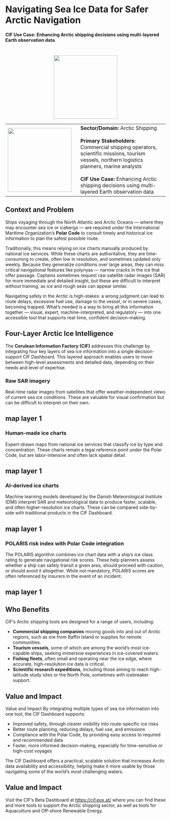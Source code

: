 # Navigating Sea Ice Data for Safer Arctic Navigation  <!--{ as="video" data-fallback-src="https://raw.githubusercontent.com/BlackCA/cif-stories/BlackCA/cif-usecases-20250605/assets/BlackCA/BAS-Weddell-Sea-Clip-21-1749149546711.mp4" mode="hero" src="https://raw.githubusercontent.com/gtif-cerulean/cif-stories/6603cd55fe0db19583f931719cfde77a39c22101/assets/BAS-Weddell-Sea-Clip-21-1749149546711.mp4" }-->
#### CIF Use Case: Enhancing Arctic shipping decisions using multi-layered Earth observation data <!--{ style="font-size:1rem;opacity:0.7;margin-top:1rem;" }-->

#  
<div style="text-align: center;">
  <img src="https://cif.polarview.org/wp-content/uploads/2024/05/CIF-Logo-v3-125.png" style="height: 200px;">
</div>


<table>
  <tr>
    <td style="text-align: left; padding-right: 20px;">
      <img src="https://cif.polarview.org/wp-content/uploads/bb-plugin/cache/Shipping-Icon-circle-d3dfaffc3b3ce792813de5d7fdd64fdf-hwxq58bkvn93.png" 
     style="height: 200px !important; width: 200px !important;">
    </td>
    <td style="vertical-align: top;">
      <strong>Sector/Domain:</strong> Arctic Shipping<br><br>
      <strong>Primary Stakeholders:</strong> Commercial shipping operators, scientific missions, tourism vessels, northern logistics planners, marine analysts<br><br>
      <strong>CIF Use Case:</strong> Enhancing Arctic shipping decisions using multi-layered Earth observation data
    </td>
  </tr>
</table>


## Context and Problem
Ships voyaging through the North Atlantic and Arctic Oceans — where they may encounter sea ice or icebergs — are required under the International Maritime Organization’s **Polar Code** to consult timely and historical ice information to plan the safest possible route.

Traditionally, this means relying on ice charts manually produced by national ice services. While these charts are authoritative, they are time-consuming to create, often low in resolution, and sometimes updated only weekly. Because they generalize conditions over large areas, they can miss critical navigational features like polynyas — narrow cracks in the ice that offer passage. Captains sometimes request raw satellite radar images (SAR) for more immediate and detailed insight, but these are difficult to interpret without training, as ice and rough seas can appear similar.

Navigating safely in the Arctic is high-stakes: a wrong judgment can lead to route delays, excessive fuel use, damage to the vessel, or in severe cases, becoming trapped. What’s needed is a way to bring all this information together — visual, expert, machine-interpreted, and regulatory — into one accessible tool that supports real-time, confident decision-making.

## Four-Layer Arctic Ice Intelligence

The **Cerulean Information Factory (CIF)** addresses this challenge by integrating four key layers of sea ice information into a single decision-support CIF Dashboard. This layered approach enables users to move between high-level assessments and detailed data, depending on their needs and level of expertise.

### Raw SAR imagery
Real-time radar images from satellites that offer weather-independent views of current sea ice conditions. These are valuable for visual confirmation but can be difficult to interpret on their own.

## map layer 1 <!--{as="eox-map" style="width: 100%; height: 500px;" layers='[{"type":"Group","properties":{"id":"OverlayGroup","title":"Overlay Layers"},"layers":[{"type":"Tile","properties":{"id":"overlay_bright;:;EPSG:3857","title":"Overlay labels"},"source":{"type":"XYZ","url":"//s2maps-tiles.eu/wmts/1.0.0/overlay_base_bright_3857/default/g/{z}/{y}/{x}.png","projection":"EPSG:3857","attributions":"{ Overlay: Data &copy; <a href=\"http://www.openstreetmap.org/copyright\" target=\"_blank\">OpenStreetMap</a> contributors, Made with Natural Earth, Rendering &copy; <a href=\"//eox.at\" target=\"_blank\">EOX</a> }"}}]},{"type":"Group","properties":{"id":"AnalysisGroup","title":"Data Layers"},"layers":[{"type":"Tile","properties":{"id":"sea_floor_depth;:;2017-01-01T00:00:00Z;:;wmts capabilities;:;EPSG:3857","title":"Sea floor depth below geoid"},"source":{"type":"WMTS","url":"https://wmts.marine.copernicus.eu/teroWmts","layer":"GLOBAL_ANALYSISFORECAST_PHY_001_024/cmems_mod_glo_phy_anfc_0.083deg_static_202211--ext--bathy/deptho","style":"default","matrixSet":"EPSG:3857","projection":"EPSG:3857","tileGrid":{"tileSize":[128,128]},"dimensions":{}}}]},{"type":"Group","properties":{"id":"BaseLayersGroup","title":"Base Layers"},"layers":[{"type":"Tile","properties":{"id":"sx-cat_ortho680500;:;EPSG:3857","title":"Terrain Light Stereographic North"},"source":{"type":"TileWMS","url":"//sxcat-demo.eox.at/sxcat_maps/wms","projection":"ORTHO:680500","tileGrid":{"tileSize":[512,512]},"attributions":"{ Terrain light: Data &copy; <a href=\"http://www.openstreetmap.org/copyright\" target=\"_blank\">OpenStreetMap</a> contributors and <a href=\"//maps.eox.at/#data\" target=\"_blank\">others</a>, Rendering &copy; <a href=\"http://eox.at\" target=\"_blank\">EOX</a> }","params":{"LAYERS":"sx-cat_ortho680500","TILED":true}}},{"type":"Tile","properties":{"id":"cloudless-2022;:;EPSG:3857","title":"EOxCloudless 2022"},"source":{"type":"XYZ","url":"//s2maps-tiles.eu/wmts/1.0.0/s2cloudless-2022_3857/default/g/{z}/{y}/{x}.jpeg","projection":"EPSG:3857","attributions":"{ EOxCloudless 2022: <a href=\"//s2maps.eu\" target=\"_blank\">Sentinel-2 cloudless - s2maps.eu</a> by <a href=\"//eox.at\" target=\"_blank\">EOX IT Services GmbH</a> (Contains modified Copernicus Sentinel data 2022) }"}},{"type":"Tile","properties":{"id":"terrain-light;:;EPSG:3857","title":"Terrain light"},"source":{"type":"XYZ","url":"//s2maps-tiles.eu/wmts/1.0.0/terrain-light_3857/default/g/{z}/{y}/{x}.jpeg","projection":"EPSG:3857","attributions":"{ Terrain light: Data &copy; <a href=\"http://www.openstreetmap.org/copyright\" target=\"_blank\">OpenStreetMap</a> contributors and <a href=\"//maps.eox.at/#data\" target=\"_blank\">others</a>, Rendering &copy; <a href=\"http://eox.at\" target=\"_blank\">EOX</a> }"}},{"type":"Tile","properties":{"id":"eox-osm;:;EPSG:3857","title":"OSM Background"},"source":{"type":"XYZ","url":"//s2maps-tiles.eu/wmts/1.0.0/osm_3857/default/g/{z}/{y}/{x}.jpeg","projection":"EPSG:3857","attributions":"{ OSM: Data &copy; <a href=\"http://www.openstreetmap.org/copyright\" target=\"_blank\">OpenStreetMap</a> contributors and <a href=\"//maps.eox.at/#data\" target=\"_blank\">others</a>, Rendering &copy; <a href=\"http://eox.at\" target=\"_blank\">EOX</a> }"}}]}]' zoom="4" center=[-35.64662933349613,43.27388039326814] projection="" }-->

### Human-made ice charts
Expert-drawn maps from national ice services that classify ice by type and concentration. These charts remain a legal reference point under the Polar Code, but are labor-intensive and often lack spatial detail.

## map layer 1 <!--{as="eox-map" style="width: 100%; height: 500px;" layers='[{"type":"Group","properties":{"id":"OverlayGroup","title":"Overlay Layers"},"layers":[{"type":"Tile","properties":{"id":"overlay_bright;:;EPSG:3857","title":"Overlay labels"},"source":{"type":"XYZ","url":"//s2maps-tiles.eu/wmts/1.0.0/overlay_base_bright_3857/default/g/{z}/{y}/{x}.png","projection":"EPSG:3857","attributions":"{ Overlay: Data &copy; <a href=\"http://www.openstreetmap.org/copyright\" target=\"_blank\">OpenStreetMap</a> contributors, Made with Natural Earth, Rendering &copy; <a href=\"//eox.at\" target=\"_blank\">EOX</a> }"}}]},{"type":"Group","properties":{"id":"AnalysisGroup","title":"Data Layers"},"layers":[{"type":"Tile","properties":{"id":"sea_floor_depth;:;2017-01-01T00:00:00Z;:;wmts capabilities;:;EPSG:3857","title":"Sea floor depth below geoid"},"source":{"type":"WMTS","url":"https://wmts.marine.copernicus.eu/teroWmts","layer":"GLOBAL_ANALYSISFORECAST_PHY_001_024/cmems_mod_glo_phy_anfc_0.083deg_static_202211--ext--bathy/deptho","style":"default","matrixSet":"EPSG:3857","projection":"EPSG:3857","tileGrid":{"tileSize":[128,128]},"dimensions":{}}}]},{"type":"Group","properties":{"id":"BaseLayersGroup","title":"Base Layers"},"layers":[{"type":"Tile","properties":{"id":"sx-cat_ortho680500;:;EPSG:3857","title":"Terrain Light Stereographic North"},"source":{"type":"TileWMS","url":"//sxcat-demo.eox.at/sxcat_maps/wms","projection":"ORTHO:680500","tileGrid":{"tileSize":[512,512]},"attributions":"{ Terrain light: Data &copy; <a href=\"http://www.openstreetmap.org/copyright\" target=\"_blank\">OpenStreetMap</a> contributors and <a href=\"//maps.eox.at/#data\" target=\"_blank\">others</a>, Rendering &copy; <a href=\"http://eox.at\" target=\"_blank\">EOX</a> }","params":{"LAYERS":"sx-cat_ortho680500","TILED":true}}},{"type":"Tile","properties":{"id":"cloudless-2022;:;EPSG:3857","title":"EOxCloudless 2022"},"source":{"type":"XYZ","url":"//s2maps-tiles.eu/wmts/1.0.0/s2cloudless-2022_3857/default/g/{z}/{y}/{x}.jpeg","projection":"EPSG:3857","attributions":"{ EOxCloudless 2022: <a href=\"//s2maps.eu\" target=\"_blank\">Sentinel-2 cloudless - s2maps.eu</a> by <a href=\"//eox.at\" target=\"_blank\">EOX IT Services GmbH</a> (Contains modified Copernicus Sentinel data 2022) }"}},{"type":"Tile","properties":{"id":"terrain-light;:;EPSG:3857","title":"Terrain light"},"source":{"type":"XYZ","url":"//s2maps-tiles.eu/wmts/1.0.0/terrain-light_3857/default/g/{z}/{y}/{x}.jpeg","projection":"EPSG:3857","attributions":"{ Terrain light: Data &copy; <a href=\"http://www.openstreetmap.org/copyright\" target=\"_blank\">OpenStreetMap</a> contributors and <a href=\"//maps.eox.at/#data\" target=\"_blank\">others</a>, Rendering &copy; <a href=\"http://eox.at\" target=\"_blank\">EOX</a> }"}},{"type":"Tile","properties":{"id":"eox-osm;:;EPSG:3857","title":"OSM Background"},"source":{"type":"XYZ","url":"//s2maps-tiles.eu/wmts/1.0.0/osm_3857/default/g/{z}/{y}/{x}.jpeg","projection":"EPSG:3857","attributions":"{ OSM: Data &copy; <a href=\"http://www.openstreetmap.org/copyright\" target=\"_blank\">OpenStreetMap</a> contributors and <a href=\"//maps.eox.at/#data\" target=\"_blank\">others</a>, Rendering &copy; <a href=\"http://eox.at\" target=\"_blank\">EOX</a> }"}}]}]' zoom="4" center=[-35.64662933349613,43.27388039326814] projection="" }-->

### AI-derived ice charts
Machine learning models developed by the Danish Meteorological Institute (DMI) interpret SAR and meteorological data to produce faster, scalable, and often higher-resolution ice charts. These can be compared side-by-side with traditional products in the CIF Dashboard.

## map layer 1 <!--{as="eox-map" style="width: 100%; height: 500px;" layers='[{"type":"Group","properties":{"id":"OverlayGroup","title":"Overlay Layers"},"layers":[{"type":"Tile","properties":{"id":"overlay_bright;:;EPSG:3857","title":"Overlay labels"},"source":{"type":"XYZ","url":"//s2maps-tiles.eu/wmts/1.0.0/overlay_base_bright_3857/default/g/{z}/{y}/{x}.png","projection":"EPSG:3857","attributions":"{ Overlay: Data &copy; <a href=\"http://www.openstreetmap.org/copyright\" target=\"_blank\">OpenStreetMap</a> contributors, Made with Natural Earth, Rendering &copy; <a href=\"//eox.at\" target=\"_blank\">EOX</a> }"}}]},{"type":"Group","properties":{"id":"AnalysisGroup","title":"Data Layers"},"layers":[{"type":"Tile","properties":{"id":"sea_floor_depth;:;2017-01-01T00:00:00Z;:;wmts capabilities;:;EPSG:3857","title":"Sea floor depth below geoid"},"source":{"type":"WMTS","url":"https://wmts.marine.copernicus.eu/teroWmts","layer":"GLOBAL_ANALYSISFORECAST_PHY_001_024/cmems_mod_glo_phy_anfc_0.083deg_static_202211--ext--bathy/deptho","style":"default","matrixSet":"EPSG:3857","projection":"EPSG:3857","tileGrid":{"tileSize":[128,128]},"dimensions":{}}}]},{"type":"Group","properties":{"id":"BaseLayersGroup","title":"Base Layers"},"layers":[{"type":"Tile","properties":{"id":"sx-cat_ortho680500;:;EPSG:3857","title":"Terrain Light Stereographic North"},"source":{"type":"TileWMS","url":"//sxcat-demo.eox.at/sxcat_maps/wms","projection":"ORTHO:680500","tileGrid":{"tileSize":[512,512]},"attributions":"{ Terrain light: Data &copy; <a href=\"http://www.openstreetmap.org/copyright\" target=\"_blank\">OpenStreetMap</a> contributors and <a href=\"//maps.eox.at/#data\" target=\"_blank\">others</a>, Rendering &copy; <a href=\"http://eox.at\" target=\"_blank\">EOX</a> }","params":{"LAYERS":"sx-cat_ortho680500","TILED":true}}},{"type":"Tile","properties":{"id":"cloudless-2022;:;EPSG:3857","title":"EOxCloudless 2022"},"source":{"type":"XYZ","url":"//s2maps-tiles.eu/wmts/1.0.0/s2cloudless-2022_3857/default/g/{z}/{y}/{x}.jpeg","projection":"EPSG:3857","attributions":"{ EOxCloudless 2022: <a href=\"//s2maps.eu\" target=\"_blank\">Sentinel-2 cloudless - s2maps.eu</a> by <a href=\"//eox.at\" target=\"_blank\">EOX IT Services GmbH</a> (Contains modified Copernicus Sentinel data 2022) }"}},{"type":"Tile","properties":{"id":"terrain-light;:;EPSG:3857","title":"Terrain light"},"source":{"type":"XYZ","url":"//s2maps-tiles.eu/wmts/1.0.0/terrain-light_3857/default/g/{z}/{y}/{x}.jpeg","projection":"EPSG:3857","attributions":"{ Terrain light: Data &copy; <a href=\"http://www.openstreetmap.org/copyright\" target=\"_blank\">OpenStreetMap</a> contributors and <a href=\"//maps.eox.at/#data\" target=\"_blank\">others</a>, Rendering &copy; <a href=\"http://eox.at\" target=\"_blank\">EOX</a> }"}},{"type":"Tile","properties":{"id":"eox-osm;:;EPSG:3857","title":"OSM Background"},"source":{"type":"XYZ","url":"//s2maps-tiles.eu/wmts/1.0.0/osm_3857/default/g/{z}/{y}/{x}.jpeg","projection":"EPSG:3857","attributions":"{ OSM: Data &copy; <a href=\"http://www.openstreetmap.org/copyright\" target=\"_blank\">OpenStreetMap</a> contributors and <a href=\"//maps.eox.at/#data\" target=\"_blank\">others</a>, Rendering &copy; <a href=\"http://eox.at\" target=\"_blank\">EOX</a> }"}}]}]' zoom="4" center=[-35.64662933349613,43.27388039326814] projection="" }-->

### POLARIS risk index with Polar Code integration
The POLARIS algorithm combines ice chart data with a ship’s ice class rating to generate navigational risk scores. These help planners assess whether a ship can safely transit a given area, should proceed with caution, or should avoid it altogether. While not mandatory, POLARIS scores are often referenced by insurers in the event of an incident.

## map layer 1 <!--{as="eox-map" style="width: 100%; height: 500px;" layers='[{"type":"Group","properties":{"id":"OverlayGroup","title":"Overlay Layers"},"layers":[{"type":"Tile","properties":{"id":"overlay_bright;:;EPSG:3857","title":"Overlay labels"},"source":{"type":"XYZ","url":"//s2maps-tiles.eu/wmts/1.0.0/overlay_base_bright_3857/default/g/{z}/{y}/{x}.png","projection":"EPSG:3857","attributions":"{ Overlay: Data &copy; <a href=\"http://www.openstreetmap.org/copyright\" target=\"_blank\">OpenStreetMap</a> contributors, Made with Natural Earth, Rendering &copy; <a href=\"//eox.at\" target=\"_blank\">EOX</a> }"}}]},{"type":"Group","properties":{"id":"AnalysisGroup","title":"Data Layers"},"layers":[{"type":"Tile","properties":{"id":"sea_floor_depth;:;2017-01-01T00:00:00Z;:;wmts capabilities;:;EPSG:3857","title":"Sea floor depth below geoid"},"source":{"type":"WMTS","url":"https://wmts.marine.copernicus.eu/teroWmts","layer":"GLOBAL_ANALYSISFORECAST_PHY_001_024/cmems_mod_glo_phy_anfc_0.083deg_static_202211--ext--bathy/deptho","style":"default","matrixSet":"EPSG:3857","projection":"EPSG:3857","tileGrid":{"tileSize":[128,128]},"dimensions":{}}}]},{"type":"Group","properties":{"id":"BaseLayersGroup","title":"Base Layers"},"layers":[{"type":"Tile","properties":{"id":"sx-cat_ortho680500;:;EPSG:3857","title":"Terrain Light Stereographic North"},"source":{"type":"TileWMS","url":"//sxcat-demo.eox.at/sxcat_maps/wms","projection":"ORTHO:680500","tileGrid":{"tileSize":[512,512]},"attributions":"{ Terrain light: Data &copy; <a href=\"http://www.openstreetmap.org/copyright\" target=\"_blank\">OpenStreetMap</a> contributors and <a href=\"//maps.eox.at/#data\" target=\"_blank\">others</a>, Rendering &copy; <a href=\"http://eox.at\" target=\"_blank\">EOX</a> }","params":{"LAYERS":"sx-cat_ortho680500","TILED":true}}},{"type":"Tile","properties":{"id":"cloudless-2022;:;EPSG:3857","title":"EOxCloudless 2022"},"source":{"type":"XYZ","url":"//s2maps-tiles.eu/wmts/1.0.0/s2cloudless-2022_3857/default/g/{z}/{y}/{x}.jpeg","projection":"EPSG:3857","attributions":"{ EOxCloudless 2022: <a href=\"//s2maps.eu\" target=\"_blank\">Sentinel-2 cloudless - s2maps.eu</a> by <a href=\"//eox.at\" target=\"_blank\">EOX IT Services GmbH</a> (Contains modified Copernicus Sentinel data 2022) }"}},{"type":"Tile","properties":{"id":"terrain-light;:;EPSG:3857","title":"Terrain light"},"source":{"type":"XYZ","url":"//s2maps-tiles.eu/wmts/1.0.0/terrain-light_3857/default/g/{z}/{y}/{x}.jpeg","projection":"EPSG:3857","attributions":"{ Terrain light: Data &copy; <a href=\"http://www.openstreetmap.org/copyright\" target=\"_blank\">OpenStreetMap</a> contributors and <a href=\"//maps.eox.at/#data\" target=\"_blank\">others</a>, Rendering &copy; <a href=\"http://eox.at\" target=\"_blank\">EOX</a> }"}},{"type":"Tile","properties":{"id":"eox-osm;:;EPSG:3857","title":"OSM Background"},"source":{"type":"XYZ","url":"//s2maps-tiles.eu/wmts/1.0.0/osm_3857/default/g/{z}/{y}/{x}.jpeg","projection":"EPSG:3857","attributions":"{ OSM: Data &copy; <a href=\"http://www.openstreetmap.org/copyright\" target=\"_blank\">OpenStreetMap</a> contributors and <a href=\"//maps.eox.at/#data\" target=\"_blank\">others</a>, Rendering &copy; <a href=\"http://eox.at\" target=\"_blank\">EOX</a> }"}}]}]' zoom="4" center=[-35.64662933349613,43.27388039326814] projection="" }-->

## Who Benefits

CIF’s Arctic shipping tools are designed for a range of users, including:
* **Commercial shipping companies** moving goods into and out of Arctic regions, such as ore from Baffin Island or supplies for remote communities.
* **Tourism vessels**, some of which are among the world’s most ice-capable ships, seeking immersive experiences in ice-covered waters.
* **Fishing fleets**, often small and operating near the ice edge, where accurate, high-resolution ice data is critical.
* **Scientific research expeditions**, including those aiming to reach high-latitude study sites or the North Pole, sometimes with icebreaker support.

## Value and Impact
Value and Impact
By integrating multiple types of sea ice information into one tool, the CIF Dashboard supports:
* Improved safety, through clearer visibility into route-specific ice risks
* Better route planning, reducing delays, fuel use, and emissions
* Compliance with the Polar Code, by providing easy access to required and recommended data
* Faster, more informed decision-making, especially for time-sensitive or high-cost voyages

The CIF Dashboard offers a practical, scalable solution that increases Arctic data availability and accessibility, helping make it more usable by those navigating some of the world’s most challenging waters.

## Value and Impact
Visit the CIF’s Beta Dashboard at https://cif.eox.at/ where you can find these and more tools to support the Arctic shipping sector, as well as tools for Aquaculture and Off-shore Renewable Energy.  

